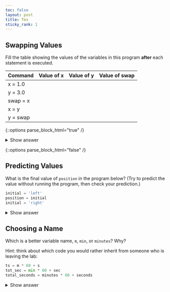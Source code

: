 ```yaml
---
toc: false
layout: post
title: Tes
sticky_rank: 1
---
```


## Swapping Values

Fill the table showing the values of the variables in this program **after** each statement is executed.

| Command | Value of x   | Value of y   | Value of swap |
| ------- | ----------   | ----------   | ------------- |
|x = 1.0    |              |              |               |
|y = 3.0    |             |              |               |
|swap = x   |               |              |               |
|x = y      |                         |              |               |
|y = swap   |                       |              |               |

{::options parse_block_html="true" /}
<details>
  <summary markdown="span">Show answer</summary>

| Command | Value of x   | Value of y   | Value of swap |
| ------- | ----------   | ----------   | ------------- |
|x = 1.0  | 1.0          | not defined  | not defined   |
|y = 3.0  | 1.0          | 3.0          | not defined   |
|swap = x | 1.0          | 3.0          | 1.0           |
|x = y    | 3.0          | 3.0          | 1.0           |
|y = swap | 3.0          | 1.0          | 1.0           |

These three lines exchange the values in `x` and `y` using the `swap` variable for temporary storage. 
This is a fairly common programming idiom.   

</details>

{::options parse_block_html="false" /}

## Predicting Values

 What is the final value of `position` in the program below? (Try to predict the value without running the program,
then check your prediction.)

~~~python
initial = 'left'
position = initial
initial = 'right'
~~~

<details>
  <summary>Show answer</summary>

The final value of position is `'left'`.

The `initial` variable is assigned the value 'left'. In the second line, the `position` variable also receives the string value 'left'. In third line, the `initial` variable is given the value 'right', but the `position` variable retains its string value of 'left'.  
</details>

## Choosing a Name

Which is a better variable name, `m`, `min`, or `minutes`?
Why?

Hint: think about which code you would rather inherit from someone who is leaving the lab:
~~~python
ts = m * 60 + s
tot_sec = min * 60 + sec
total_seconds = minutes * 60 + seconds
~~~

<details>
  <summary>Show answer</summary>
    
`minutes` is better because `min` might mean something like "minimum" (and actually does in Python, but we haven't seen that yet).
</details>

